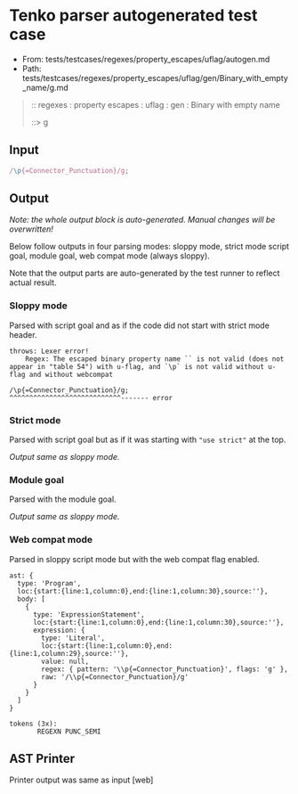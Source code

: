# Tenko parser autogenerated test case

- From: tests/testcases/regexes/property_escapes/uflag/autogen.md
- Path: tests/testcases/regexes/property_escapes/uflag/gen/Binary_with_empty_name/g.md

> :: regexes : property escapes : uflag : gen : Binary with empty name
>
> ::> g

## Input


`````js
/\p{=Connector_Punctuation}/g;
`````

## Output

_Note: the whole output block is auto-generated. Manual changes will be overwritten!_

Below follow outputs in four parsing modes: sloppy mode, strict mode script goal, module goal, web compat mode (always sloppy).

Note that the output parts are auto-generated by the test runner to reflect actual result.

### Sloppy mode

Parsed with script goal and as if the code did not start with strict mode header.

`````
throws: Lexer error!
    Regex: The escaped binary property name `` is not valid (does not appear in "table 54") with u-flag, and `\p` is not valid without u-flag and without webcompat

/\p{=Connector_Punctuation}/g;
^^^^^^^^^^^^^^^^^^^^^^^^^^^^------- error
`````

### Strict mode

Parsed with script goal but as if it was starting with `"use strict"` at the top.

_Output same as sloppy mode._

### Module goal

Parsed with the module goal.

_Output same as sloppy mode._

### Web compat mode

Parsed in sloppy script mode but with the web compat flag enabled.

`````
ast: {
  type: 'Program',
  loc:{start:{line:1,column:0},end:{line:1,column:30},source:''},
  body: [
    {
      type: 'ExpressionStatement',
      loc:{start:{line:1,column:0},end:{line:1,column:30},source:''},
      expression: {
        type: 'Literal',
        loc:{start:{line:1,column:0},end:{line:1,column:29},source:''},
        value: null,
        regex: { pattern: '\\p{=Connector_Punctuation}', flags: 'g' },
        raw: '/\\p{=Connector_Punctuation}/g'
      }
    }
  ]
}

tokens (3x):
       REGEXN PUNC_SEMI
`````


## AST Printer

Printer output was same as input [web]
